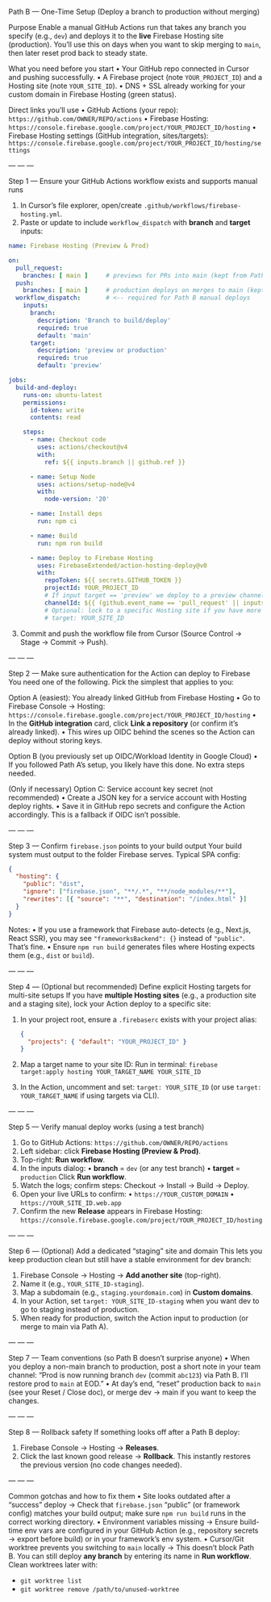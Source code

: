 Path B — One-Time Setup (Deploy a branch to production without merging)

Purpose
Enable a manual GitHub Actions run that takes any branch you specify (e.g., `dev`) and deploys it to the **live** Firebase Hosting site (production). You’ll use this on days when you want to skip merging to `main`, then later reset prod back to steady state.

What you need before you start
• Your GitHub repo connected in Cursor and pushing successfully.
• A Firebase project (note `YOUR_PROJECT_ID`) and a Hosting site (note `YOUR_SITE_ID`).
• DNS + SSL already working for your custom domain in Firebase Hosting (green status).

Direct links you’ll use
• GitHub Actions (your repo): `https://github.com/OWNER/REPO/actions`
• Firebase Hosting: `https://console.firebase.google.com/project/YOUR_PROJECT_ID/hosting`
• Firebase Hosting settings (GitHub integration, sites/targets): `https://console.firebase.google.com/project/YOUR_PROJECT_ID/hosting/settings`

— — —

Step 1 — Ensure your GitHub Actions workflow exists and supports manual runs

1. In Cursor’s file explorer, open/create `.github/workflows/firebase-hosting.yml`.
2. Paste or update to include `workflow_dispatch` with **branch** and **target** inputs:

```yaml
name: Firebase Hosting (Preview & Prod)

on:
  pull_request:
    branches: [ main ]     # previews for PRs into main (kept from Path A)
  push:
    branches: [ main ]     # production deploys on merges to main (kept from Path A)
  workflow_dispatch:       # <-- required for Path B manual deploys
    inputs:
      branch:
        description: 'Branch to build/deploy'
        required: true
        default: 'main'
      target:
        description: 'preview or production'
        required: true
        default: 'preview'

jobs:
  build-and-deploy:
    runs-on: ubuntu-latest
    permissions:
      id-token: write
      contents: read

    steps:
      - name: Checkout code
        uses: actions/checkout@v4
        with:
          ref: ${{ inputs.branch || github.ref }}

      - name: Setup Node
        uses: actions/setup-node@v4
        with:
          node-version: '20'

      - name: Install deps
        run: npm ci

      - name: Build
        run: npm run build

      - name: Deploy to Firebase Hosting
        uses: FirebaseExtended/action-hosting-deploy@v0
        with:
          repoToken: ${{ secrets.GITHUB_TOKEN }}
          projectId: YOUR_PROJECT_ID
          # If input target == 'preview' we deploy to a preview channel; otherwise 'live'
          channelId: ${{ (github.event_name == 'pull_request' || inputs.target == 'preview') && 'pr-${{ github.event.number || 'manual' }}' || 'live' }}
          # Optional: lock to a specific Hosting site if you have more than one
          # target: YOUR_SITE_ID
```

3. Commit and push the workflow file from Cursor (Source Control → Stage → Commit → Push).

— — —

Step 2 — Make sure authentication for the Action can deploy to Firebase
You need one of the following. Pick the simplest that applies to you:

Option A (easiest): You already linked GitHub from Firebase Hosting
• Go to Firebase Console → Hosting: `https://console.firebase.google.com/project/YOUR_PROJECT_ID/hosting`
• In the **GitHub integration** card, click **Link a repository** (or confirm it’s already linked).
• This wires up OIDC behind the scenes so the Action can deploy without storing keys.

Option B (you previously set up OIDC/Workload Identity in Google Cloud)
• If you followed Path A’s setup, you likely have this done. No extra steps needed.

(Only if necessary) Option C: Service account key secret (not recommended)
• Create a JSON key for a service account with Hosting deploy rights.
• Save it in GitHub repo secrets and configure the Action accordingly. This is a fallback if OIDC isn’t possible.

— — —

Step 3 — Confirm `firebase.json` points to your build output
Your build system must output to the folder Firebase serves. Typical SPA config:

```json
{
  "hosting": {
    "public": "dist",
    "ignore": ["firebase.json", "**/.*", "**/node_modules/**"],
    "rewrites": [{ "source": "**", "destination": "/index.html" }]
  }
}
```

Notes:
• If you use a framework that Firebase auto-detects (e.g., Next.js, React SSR), you may see `"frameworksBackend": {}` instead of `"public"`. That’s fine.
• Ensure `npm run build` generates files where Hosting expects them (e.g., `dist` or `build`).

— — —

Step 4 — (Optional but recommended) Define explicit Hosting targets for multi-site setups
If you have **multiple Hosting sites** (e.g., a production site and a staging site), lock your Action deploy to a specific site:

1. In your project root, ensure a `.firebaserc` exists with your project alias:

   ```json
   {
     "projects": { "default": "YOUR_PROJECT_ID" }
   }
   ```
2. Map a target name to your site ID:
   Run in terminal:
   `firebase target:apply hosting YOUR_TARGET_NAME YOUR_SITE_ID`
3. In the Action, uncomment and set:
   `target: YOUR_SITE_ID` (or use `target: YOUR_TARGET_NAME` if using targets via CLI).

— — —

Step 5 — Verify manual deploy works (using a test branch)

1. Go to GitHub Actions: `https://github.com/OWNER/REPO/actions`
2. Left sidebar: click **Firebase Hosting (Preview & Prod)**.
3. Top-right: **Run workflow**.
4. In the inputs dialog:
   • **branch** = `dev` (or any test branch)
   • **target** = `production`
   Click **Run workflow**.
5. Watch the logs; confirm steps: Checkout → Install → Build → Deploy.
6. Open your live URLs to confirm:
   • `https://YOUR_CUSTOM_DOMAIN`
   • `https://YOUR_SITE_ID.web.app`
7. Confirm the new **Release** appears in Firebase Hosting:
   `https://console.firebase.google.com/project/YOUR_PROJECT_ID/hosting`

— — —

Step 6 — (Optional) Add a dedicated “staging” site and domain
This lets you keep production clean but still have a stable environment for dev branch:

1. Firebase Console → Hosting → **Add another site** (top-right).
2. Name it (e.g., `YOUR_SITE_ID-staging`).
3. Map a subdomain (e.g., `staging.yourdomain.com`) in **Custom domains**.
4. In your Action, set `target: YOUR_SITE_ID-staging` when you want dev to go to staging instead of production.
5. When ready for production, switch the Action input to production (or merge to main via Path A).

— — —

Step 7 — Team conventions (so Path B doesn’t surprise anyone)
• When you deploy a non-main branch to production, post a short note in your team channel:
“Prod is now running branch `dev` (commit `abc123`) via Path B. I’ll restore prod to `main` at EOD.”
• At day’s end, “reset” production back to `main` (see your Reset / Close doc), or merge dev → main if you want to keep the changes.

— — —

Step 8 — Rollback safety
If something looks off after a Path B deploy:

1. Firebase Console → Hosting → **Releases**.
2. Click the last known good release → **Rollback**.
   This instantly restores the previous version (no code changes needed).

— — —

Common gotchas and how to fix them
• Site looks outdated after a “success” deploy → Check that `firebase.json` “public” (or framework config) matches your build output; make sure `npm run build` runs in the correct working directory.
• Environment variables missing → Ensure build-time env vars are configured in your GitHub Action (e.g., repository secrets → export before build) or in your framework’s env system.
• Cursor/Git worktree prevents you switching to `main` locally → This doesn’t block Path B. You can still deploy **any branch** by entering its name in **Run workflow**. Clean worktrees later with:

* `git worktree list`
* `git worktree remove /path/to/unused-worktree`


